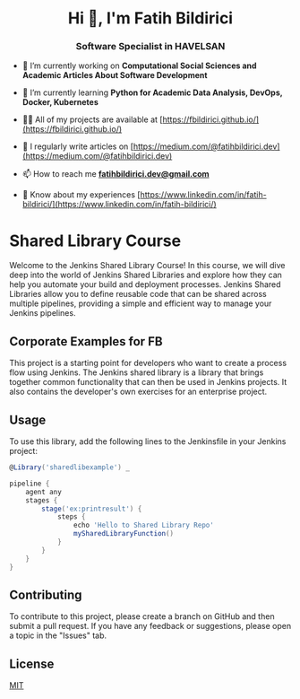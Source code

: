 <h1 align="center">Hi 👋, I'm Fatih Bildirici</h1>
<h3 align="center">Software Specialist in HAVELSAN</h3>

- 🔭 I’m currently working on **Computational Social Sciences and Academic Articles About Software Development**

- 🌱 I’m currently learning **Python for Academic Data Analysis, DevOps, Docker, Kubernetes**

- 👨‍💻 All of my projects are available at [https://fbildirici.github.io/](https://fbildirici.github.io/)

- 📝 I regularly write articles on [https://medium.com/@fatihbildirici.dev](https://medium.com/@fatihbildirici.dev)

- 📫 How to reach me **fatihbildirici.dev@gmail.com**

- 📄 Know about my experiences [https://www.linkedin.com/in/fatih-bildirici/](https://www.linkedin.com/in/fatih-bildirici/)


# Shared Library Course

Welcome to the Jenkins Shared Library Course! In this course, we will dive deep into the world of Jenkins Shared Libraries and explore how they can help you automate your build and deployment processes. Jenkins Shared Libraries allow you to define reusable code that can be shared across multiple pipelines, providing a simple and efficient way to manage your Jenkins pipelines.


## Corporate Examples for FB

This project is a starting point for developers who want to create a process flow using Jenkins. The Jenkins shared library is a library that brings together common functionality that can then be used in Jenkins projects. It also contains the developer's own exercises for an enterprise project.


## Usage

To use this library, add the following lines to the Jenkinsfile in your Jenkins project:

```groovy
@Library('sharedlibexample') _

pipeline {
    agent any
    stages {
        stage('ex:printresult') {
            steps {
                echo 'Hello to Shared Library Repo'
                mySharedLibraryFunction()
            }
        }
    }
}

```

## Contributing

To contribute to this project, please create a branch on GitHub and then submit a pull request. If you have any feedback or suggestions, please open a topic in the "Issues" tab.


## License

[MIT](https://choosealicense.com/licenses/mit/)
